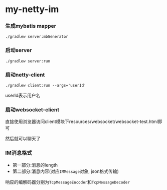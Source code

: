 # my-netty-im

### 生成mybatis mapper

`./gradlew server:mbGenerator`

### 启动server

`./gradlew server:run`

### 启动netty-client

`./gradlew client:run --args='userId'`

userId表示用户名

### 启动websocket-client

直接使用浏览器访问client模块下resources/websocket/websocket-test.html即可

然后就可以聊天了

### IM消息格式

- 第一部分:消息的length
- 第二部分:消息内容(对应`IMMessage`对象, json格式传输)

响应的编解码器分别为`TcpMessageEncoder`和`TcpMessageDecoder`